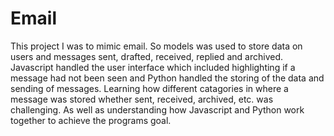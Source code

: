 # Email

This project I was to mimic email.
So models was used to store data on users and messages sent, drafted, received, replied and archived.
Javascript handled the user interface which included highlighting if a message had not been seen and 
Python handled the storing of the data and sending of messages.
Learning how different catagories in where a message was stored whether sent, received, archived, etc. was challenging.
As well as understanding how Javascript and Python work together to achieve the programs goal.
